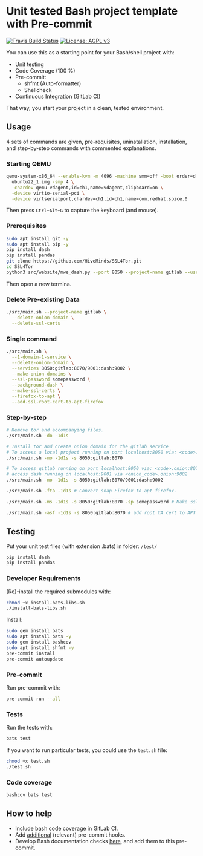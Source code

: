 # Unit tested Bash project template with Pre-commit

[![Travis Build Status](https://img.shields.io/travis/a-t-0/shell_unit_testing_template.svg)](https://travis-ci.org/a-t-0/shell_unit_testing_template)
[![License: AGPL v3](https://img.shields.io/badge/License-AGPL_v3-blue.svg)](https://www.gnu.org/licenses/agpl-3.0)

You can use this as a starting point for your Bash/shell project with:

- Unit testing
- Code Coverage (100 %)
- Pre-commit:
  - shfmt (Auto-formatter)
  - Shellcheck
- Continuous Integration (GitLab CI)

That way, you start your project in a clean, tested environment.

## Usage

4 sets of commands are given, pre-requisites, uninstallation, installation, and
step-by-step commands with commented explanations.

### Starting QEMU

```sh
qemu-system-x86_64 --enable-kvm -m 4096 -machine smm=off -boot order=d \
  ubuntu22_1.img -smp 4 \
  -chardev qemu-vdagent,id=ch1,name=vdagent,clipboard=on \
  -device virtio-serial-pci \
  -device virtserialport,chardev=ch1,id=ch1,name=com.redhat.spice.0
```

Then press `Ctrl+Alt+G` to capture the keyboard (and mouse).

### Prerequisites

```sh
sudo apt install git -y
sudo apt install pip -y
pip install dash
pip install pandas
git clone https://github.com/HiveMinds/SSL4Tor.git
cd SSL4Tor
python3 src/website/mwe_dash.py --port 8050 --project-name gitlab --use-https
```

Then open a new termina.

### Delete Pre-existing Data

```bash
./src/main.sh --project-name gitlab \
  --delete-onion-domain \
  --delete-ssl-certs
```

### Single command

```bash
./src/main.sh \
  --1-domain-1-service \
  --delete-onion-domain \
  --services 8050:gitlab:8070/9001:dash:9002 \
  --make-onion-domains \
  --ssl-password somepassword \
  --background-dash \
  --make-ssl-certs \
  --firefox-to-apt \
  --add-ssl-root-cert-to-apt-firefox
```

### Step-by-step

```bash
# Remove tor and accompanying files.
./src/main.sh -do -1d1s

# Install tor and create onion domain for the gitlab service
# To access a local project running on port localhost:8050 via: <code>.onion:8070
./src/main.sh -mo -1d1s -s 8050:gitlab:8070

# To access gitlab running on port localhost:8050 via: <code>.onion:8070 AND
# access dash running on localhost:9001 via <onion_code>.onion:9002
./src/main.sh -mo -1d1s -s 8050:gitlab:8070/9001:dash:9002

./src/main.sh -fta -1d1s # Convert snap Firefox to apt firefox.

./src/main.sh -ms -1d1s -s 8050:gitlab:8070 -sp somepassword # Make ssl cert

./src/main.sh -asf -1d1s -s 8050:gitlab:8070 # add root CA cert to APT firefox.

```

## Testing

Put your unit test files (with extension .bats) in folder: `/test/`

```bash
pip install dash
pip install pandas
```

### Developer Requirements

(Re)-install the required submodules with:

```sh
chmod +x install-bats-libs.sh
./install-bats-libs.sh
```

Install:

```sh
sudo gem install bats
sudo apt install bats -y
sudo gem install bashcov
sudo apt install shfmt -y
pre-commit install
pre-commit autoupdate
```

### Pre-commit

Run pre-commit with:

```sh
pre-commit run --all
```

### Tests

Run the tests with:

```sh
bats test
```

If you want to run particular tests, you could use the `test.sh` file:

```sh
chmod +x test.sh
./test.sh
```

### Code coverage

```sh
bashcov bats test
```

## How to help

- Include bash code coverage in GitLab CI.
- Add [additional](https://pre-commit.com/hooks.html) (relevant) pre-commit hooks.
- Develop Bash documentation checks
  [here](https://github.com/TruCol/checkstyle-for-bash), and add them to this
  pre-commit.
